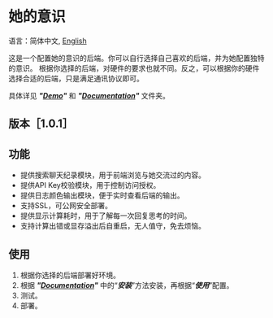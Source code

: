 # 她的意识

语言：简体中文, [English](../README.md)

这是一个配置她的意识的后端。你可以自行选择自己喜欢的后端，并为她配置独特的意识。
根据你选择的后端，对硬件的要求也就不同。反之，可以根据你的硬件选择合适的后端，只是满足通讯协议即可。

具体详见 **_"[Demo](../Demo)"_** 和 **_"[Documentation](../Documentation)"_** 文件夹。

## 版本［1.0.1］

## 功能

- 提供搜索聊天纪录模块，用于前端浏览与她交流过的内容。
- 提供API Key校验模块，用于控制访问授权。
- 提供日志颜色输出模块，便于实时查看后端的输出。
- 支持SSL，可公网安全部署。
- 提供显示计算耗时，用于了解每一次回复思考的时间。
- 支持计算出错或显存溢出后自重启，无人值守，免去烦恼。

## 使用

1. 根据你选择的后端部署好环境。
2. 根据 **_"[Documentation](../Documentation)"_** 中的“**_安装_**”方法安装，再根据“**_使用_**”配置。
3. 测试。
4. 部署。